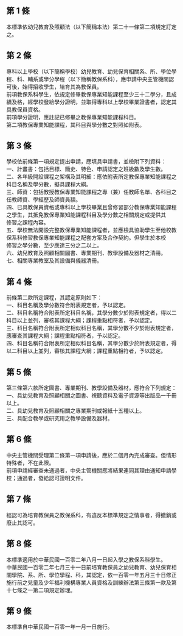 第 1 條
-------
本標準依幼兒教育及照顧法（以下簡稱本法）第二十一條第二項規定訂定  
之。

第 2 條
-------
專科以上學校（以下簡稱學校）幼兒教育、幼兒保育相關系、所、學位學  
程、科、輔系或學分學程（以下簡稱教保系科），應申請中央主管機關認  
可後，始得招收學生，培育其為教保員。  
前項教保系科學生，依規定修畢教保專業知能課程至少三十二學分，且成  
績及格，經學校發給學分證明，並取得專科以上學校畢業證書者，認定其  
具教保員資格。  
前項學分證明，應註記已修畢之教保專業知能課程科目。  
第二項教保專業知能課程，其科目與學分數之對照如附表。

第 3 條
-------
學校依前條第一項規定提出申請，應填具申請書，並檢附下列資料：  
一、計畫書：包括目標、簡史、特色、申請認定之班級數及學生數。  
二、各年級開設課程之架構及其明細：應依附表所定教保專業知能課程之  
    科目名稱及學分數，擬具課程大綱。  
三、師資：包括教授教保專業知能課程之專（兼）任教師名單、各科目之  
    任教師資、學經歷及師資員額。  
四、已具教保員資格或專科以上學校畢業且曾修習部分教保專業知能課程  
    之學生，其抵免教保專業知能課程科目及學分數之相關規定或提供其  
    修習之課程內容。  
五、學校無法開設完整教保專業知能課程者，並應檢具協助學生至他校教  
    保系科修習教保專業知能課程之配套方案及合作契約。但學生於本校  
    修習之學分數，至少應達三分之二以上。  
六、幼兒教育及照顧相關圖書、專業期刊、教學設備及器材之清冊。  
七、相關專業教室及其設備與儀器清冊。

第 4 條
-------
前條第二款所定課程，其認定原則如下：  
一、科目名稱及學分數符合附表規定者，予以認定。  
二、科目名稱符合附表所定科目名稱，其學分數少於附表規定者，得以二  
    科目以上並列，審核其課程大綱；課程重點相符者，予以認定。  
三、科目名稱符合附表所定相似科目名稱，其學分數不少於附表規定者，  
    應審查其課程大綱；課程重點相符者，予以認定。  
四、科目名稱符合附表所定相似科目名稱，其學分數少於附表規定者，得  
    以二科目以上並列，審核其課程大綱；課程重點相符者，予以認定。

第 5 條
-------
第三條第六款所定圖書、專業期刊、教學設備及器材，應符合下列規定：  
一、具幼兒教育及照顧相關之圖書、視聽資料及電子資源等出版品一千冊  
    以上。  
二、具幼兒教育及照顧相關之專業期刊或報紙十五種以上。  
三、具配合教學或研究用之教學設備及器材。

第 6 條
-------
中央主管機關受理第二條第一項申請後，應於二個月內完成審查。但情形  
特殊者，不在此限。  
前項申請經審查未通過者，中央主管機關應將結果連同其理由通知申請學  
校；通過者，發給認可證明文件。

第 7 條
-------
經認可為培育教保員之教保系科，有違反本標準規定之情事者，得撤銷或  
廢止其認可。

第 8 條
-------
本標準適用於中華民國一百零二年八月一日起入學之教保系科學生。  
中華民國一百零二年七月三十一日前培育教保員之幼兒教育、幼兒保育相  
關學院、系、所、學位學程、科，其認定，依一百零一年五月三十日修正  
施行前之兒童及少年福利機構專業人員資格及訓練辦法第三條第一款及第  
十七條之一第二項規定辦理。

第 9 條
-------
本標準自中華民國一百零一年一月一日施行。

